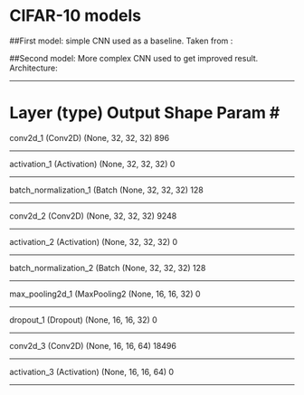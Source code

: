 # CIFAR-10 models

##First model: simple CNN used as a baseline. Taken from :

##Second model: More complex CNN used to get improved result.
Architecture:
________________________________________________________________
Layer (type)                 Output Shape              Param #   
=================================================================
conv2d_1 (Conv2D)            (None, 32, 32, 32)        896       
_________________________________________________________________
activation_1 (Activation)    (None, 32, 32, 32)        0         
_________________________________________________________________
batch_normalization_1 (Batch (None, 32, 32, 32)        128       
_________________________________________________________________
conv2d_2 (Conv2D)            (None, 32, 32, 32)        9248      
_________________________________________________________________
activation_2 (Activation)    (None, 32, 32, 32)        0         
_________________________________________________________________
batch_normalization_2 (Batch (None, 32, 32, 32)        128       
_________________________________________________________________
max_pooling2d_1 (MaxPooling2 (None, 16, 16, 32)        0         
_________________________________________________________________
dropout_1 (Dropout)          (None, 16, 16, 32)        0         
_________________________________________________________________
conv2d_3 (Conv2D)            (None, 16, 16, 64)        18496     
_________________________________________________________________
activation_3 (Activation)    (None, 16, 16, 64)        0         
_________________________________________________________________
batch_normalization_3 (Batch (None, 16, 16, 64)        256       
_________________________________________________________________
conv2d_4 (Conv2D)            (None, 16, 16, 64)        36928     
_________________________________________________________________
activation_4 (Activation)    (None, 16, 16, 64)        0         
_________________________________________________________________
batch_normalization_4 (Batch (None, 16, 16, 64)        256       
_________________________________________________________________
max_pooling2d_2 (MaxPooling2 (None, 8, 8, 64)          0         
_________________________________________________________________
dropout_2 (Dropout)          (None, 8, 8, 64)          0         
_________________________________________________________________
conv2d_5 (Conv2D)            (None, 8, 8, 128)         73856     
_________________________________________________________________
activation_5 (Activation)    (None, 8, 8, 128)         0         
_________________________________________________________________
batch_normalization_5 (Batch (None, 8, 8, 128)         512       
_________________________________________________________________
conv2d_6 (Conv2D)            (None, 8, 8, 128)         147584    
_________________________________________________________________
activation_6 (Activation)    (None, 8, 8, 128)         0         
_________________________________________________________________
batch_normalization_6 (Batch (None, 8, 8, 128)         512       
_________________________________________________________________
max_pooling2d_3 (MaxPooling2 (None, 4, 4, 128)         0         
_________________________________________________________________
dropout_3 (Dropout)          (None, 4, 4, 128)         0         
_________________________________________________________________
flatten_1 (Flatten)          (None, 2048)              0         
_________________________________________________________________
dense_1 (Dense)              (None, 10)                20490     
=================================================================
Total params: 309,290
Trainable params: 308,394
Non-trainable params: 896
_________________________________________________________________
